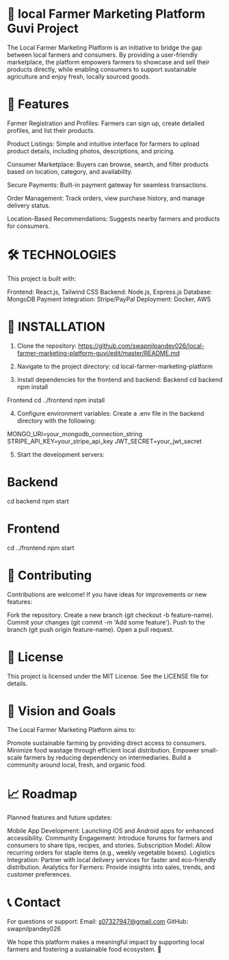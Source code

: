 # 🌾 local Farmer Marketing Platform Guvi Project

The Local Farmer Marketing Platform is an initiative to bridge the gap between local farmers and consumers. By providing a user-friendly marketplace, the platform empowers farmers to showcase and sell their products directly, while enabling consumers to support sustainable agriculture and enjoy fresh, locally sourced goods.

# 🚀 Features

Farmer Registration and Profiles: Farmers can sign up, create detailed profiles, and list their products.

Product Listings: Simple and intuitive interface for farmers to upload product details, including photos, descriptions, and pricing.

Consumer Marketplace: Buyers can browse, search, and filter products based on location, category, and availability.

Secure Payments: Built-in payment gateway for seamless transactions.

Order Management: Track orders, view purchase history, and manage delivery status.

Location-Based Recommendations: Suggests nearby farmers and products for consumers.

# 🛠 TECHNOLOGIES

This project is built with:

Frontend: React.js, Tailwind CSS Backend: Node.js, Express.js Database: MongoDB Payment Integration: Stripe/PayPal Deployment: Docker, AWS

# 🔧 INSTALLATION
1. Clone the repository:
https://github.com/swapnilpandey026/local-farmer-marketing-platform-guvi/edit/master/README.md

2. Navigate to the project directory:
cd local-farmer-marketing-platform

3. Install dependencies for the frontend and backend:
Backend
cd backend
npm install

Frontend
cd ../frontend
npm install

4. Configure environment variables:
Create a .env file in the backend directory with the following:

MONGO_URI=your_mongodb_connection_string
STRIPE_API_KEY=your_stripe_api_key
JWT_SECRET=your_jwt_secret

5. Start the development servers:
 
# Backend
cd backend
npm start

# Frontend
cd ../frontend
npm start

   
# 🤝 Contributing
Contributions are welcome! If you have ideas for improvements or new features:

Fork the repository. Create a new branch (git checkout -b feature-name). Commit your changes (git commit -m 'Add some feature'). Push to the branch (git push origin feature-name). Open a pull request.

# 📜 License
This project is licensed under the MIT License. See the LICENSE file for details.

# 🌟 Vision and Goals
The Local Farmer Marketing Platform aims to:

Promote sustainable farming by providing direct access to consumers. Minimize food wastage through efficient local distribution. Empower small-scale farmers by reducing dependency on intermediaries. Build a community around local, fresh, and organic food.

# 📈 Roadmap
Planned features and future updates:

Mobile App Development: Launching iOS and Android apps for enhanced accessibility. Community Engagement: Introduce forums for farmers and consumers to share tips, recipes, and stories. Subscription Model: Allow recurring orders for staple items (e.g., weekly vegetable boxes). Logistics Integration: Partner with local delivery services for faster and eco-friendly distribution. Analytics for Farmers: Provide insights into sales, trends, and customer preferences.

# 📞 Contact
For questions or support: Email: s07327947@gmail.com GitHub: swapnilpandey026

We hope this platform makes a meaningful impact by supporting local farmers and fostering a sustainable food ecosystem. 🌱
